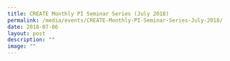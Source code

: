 ```yaml
---
title: CREATE Monthly PI Seminar Series (July 2018)
permalink: /media/events/CREATE-Monthly-PI-Seminar-Series-July-2018/
date: 2018-07-06
layout: post
description: ""
image: ""
---
```

